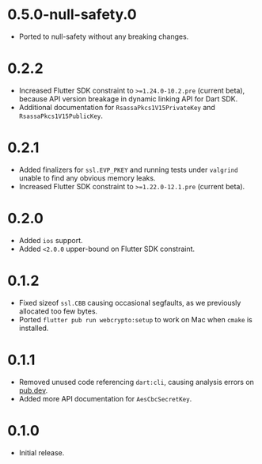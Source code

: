 # 0.5.0-null-safety.0
 * Ported to null-safety without any breaking changes.

# 0.2.2
 * Increased Flutter SDK constraint to `>=1.24.0-10.2.pre` (current beta),
   because API version breakage in dynamic linking API for Dart SDK.
 * Additional documentation for `RsassaPkcs1V15PrivateKey` and
   `RsassaPkcs1V15PublicKey`.

# 0.2.1
 * Added finalizers for `ssl.EVP_PKEY` and running tests under `valgrind` unable
   to find any obvious memory leaks.
 * Increased Flutter SDK constraint to `>=1.22.0-12.1.pre` (current beta).

# 0.2.0
 * Added `ios` support.
 * Added `<2.0.0` upper-bound on Flutter SDK constraint.

# 0.1.2
 * Fixed sizeof `ssl.CBB` causing occasional segfaults, as we previously
   allocated too few bytes.
 * Ported `flutter pub run webcrypto:setup` to work on Mac when `cmake` is
   installed.

# 0.1.1
 * Removed unused code referencing `dart:cli`, causing analysis errors on
   [pub.dev](https://pub.dev/packages/webcrypto).
 * Added more API documentation for `AesCbcSecretKey`.

# 0.1.0
 * Initial release.
